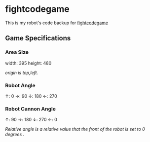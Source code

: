 # fightcodegame
This is my robot's code backup for [fightcodegame](http://fightcodegame.com/)

## Game Specifications

### Area Size
width: 395
height: 480

_origin is top,left._

### Robot Angle
↑: 0
→: 90
↓: 180
←: 270

### Robot Cannon Angle
↑: 90
→: 180
↓: 270
←: 0

_Relative angle is a relative value that the front of the robot is set to 0 degrees ._
